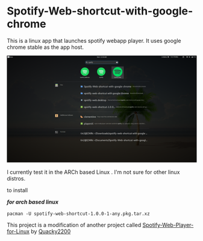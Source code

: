 # Spotify-Web-shortcut-with-google-chrome
This is a linux app that launches spotify webapp player. It uses google chrome stable as the app host.

![GitHub Logo](/.images/spotify.png)

I currently test it in the ARCh based Linux . I'm not sure for other linux distros.

to install 

**_for arch based linux_**
```
pacman -U spotify-web-shortcut-1.0.0-1-any.pkg.tar.xz
```

This project is a modification of another project called [Spotify-Web-Player-for-Linux](https://github.com/Quacky2200/Spotify-Web-Player-for-Linux/releases) by [Quacky2200](https://github.com/Quacky2200)
